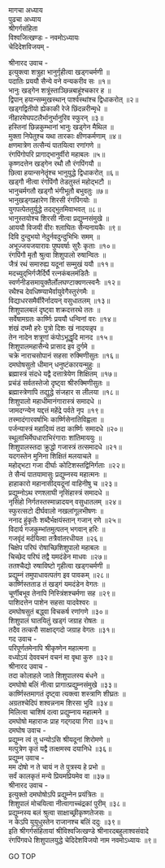 मागचा अध्याय  
पुढचा अध्याय  
श्रीगर्गसंहिता  
विश्वजित्खण्डः - नवमोऽध्यायः  
चेदिदेशविजयम् -  
  
श्रीनारद उवाच -  
इत्युक्त्वा शत्रुहा भानुर्गृहीत्वा खड्गचर्मणी ॥  
पदातिः प्रययौ सैन्ये वने वन्यकरीव सः ॥१॥  
भानुः खड्गेन शत्रूंस्ताञ्छिन्नबाहूंश्चकार ह ॥  
द्विपान् हयान्सम्मुखस्थान् पार्श्वस्थांश्च द्विधाकरोत् ॥२॥  
खड्गद्वितीयो ह्येकाकी रेजे छिंदन्नरीन्मृधे ॥  
नीहारमेघपटलैर्भानुर्भानुरिव स्फुरन् ॥३॥  
हस्तिनां छिन्नकुम्भानां भानुः खड्गेन मैथिल ॥  
मुक्ता निपेतुश्च यथा तारकाः क्षीणकर्मणाम् ॥४॥  
क्षणमात्रेण तत्सैन्यं पातयित्वा रणांगणे ॥  
रंगपिंगोपरि प्रागाद्‌‌भानुर्वीरो महाबलः ॥५॥  
कृष्णदत्तेन खड्गेन रथौ तौ रंगपिंगयौ ॥  
छित्वा हयान्सनेतॄंश्च भानुयुद्धे द्विधाकरोत् ॥६॥  
खड्गौ नीत्वा रंगपिंगौ तेडतुस्तं महोद्‌भटौ ॥  
भानुचर्मगतौ खड्गौ भंगीभूतौ बभुवतुः ॥७॥  
भानुखड्गप्रहारेण शिरसी रंगपिंगयोः ॥  
युगपत्पेततुर्युद्धे तदद्‌भुतमिवाभवत् ॥८॥  
भानुस्तयोश्च शिरसी नीत्वा प्रद्युम्नसंमुखे ॥  
आययौ विजयी वीरः श्लाघितः सैन्यनायकैः ॥९॥  
दिवि दुन्दुभयो नेदुर्नवदुन्दुभिभिः समम् ॥  
अभूज्जयजयारावः पुष्पवर्षाः सुरैः कृताः ॥१०॥  
रंगपिंगौ मृतौ श्रुत्वा शिशुपालो रुषान्वितः ॥  
जैत्रं रथं समारुह्य यदूनां सम्मुखं ययौ ॥११॥  
मदच्युद्‌भिर्गजैर्दिर्घै रत्नकंबलमंडितैः ॥  
स्वर्णनीडसमायुक्तैर्लोलघण्टाक्वणत्स्वनैः ॥१२॥  
रथैश्च देवधिष्ण्याभैर्वायुवेगैस्तुरंगमैः ॥  
विद्याधरसमैर्वीरैर्नादयन् वसुधातलम् ॥१३॥  
शिशुपालबलं दृष्ट्वा शक्रदत्तरथे ततः ॥  
सर्वेषामग्रतः कार्ष्णिः प्रययौ धन्विनां वरः ॥१४॥  
शंखं दघ्मौ हरेः पुत्रो दिशः खं नादयन्नृप ॥  
तेन नादेन शत्रूणां कंपोऽभूद्धृदि मानद ॥१५॥  
शिशुपालमहासैन्ये प्रासाद इव दुर्गमे ॥  
चक्रे नाराचसोपानं सहसा रुक्मिणीसुतः ॥१६॥  
दमघोषसुतो धीमान् धनुष्टंकारयन्मुहुः ॥  
ब्रह्मास्त्रं संदधे यद्वै दत्तात्रेयेण शिक्षितम् ॥१७॥  
प्रचंडं सर्वतस्तेजो दृष्ट्वा श्रीरुक्मिणीसुतः ॥  
ब्रह्मास्त्रेणापि तद्युद्धे संजहार स लीलया ॥१८॥  
शिशुपालो महाधीमानंगारास्त्रं समादधे ॥  
जामदग्न्येन यद्दत्तं महेंद्रे पर्वते नृप ॥१९॥  
तस्मादंगारवर्षाभिः कार्ष्णिसेनातिविह्वला ॥  
पर्जन्यास्त्रं महादिव्यं तदा कार्ष्णिः समादधे ॥२०॥  
स्थूलाभिर्मेघधाराभिरंगाराः शांतिमाययुः ॥  
शिशुपालस्तदा क्रुद्धो गजास्त्रं तत्समादधे ॥२१॥  
यदगस्तेन मुनिना शिक्षितं मलयाचले ॥  
महोद्भटा गजा दीर्घाः कोटिशस्तद्विनिर्गताः ॥२२॥  
ते सैन्यं पातयामासुः प्रद्युम्नस्य महात्मनः ॥  
हाहाकारो महानासीद्‌यदूनां वाहिनीषु च ॥२३॥  
प्रद्युम्नोऽथ रणश्लाघी नृसिंहास्त्रं समादधे ॥  
नृसिंहो निर्गतस्तस्मान्नादयन् वसुधातलम् ॥२४॥  
स्फुरत्सटो दीर्घवालो नखलांगूलभीषणः ॥  
ननाद हुंकृतैः शब्दैर्भक्षयंस्तान् गजान् रणे ॥२५॥  
विदार्य गजकुम्भांतमुत्पतन् भगवान् हरिः ॥  
गजवृंदं मर्दयित्वा तत्रैवांतरधीयत ॥२६॥  
चिक्षेप परिघं रोषाच्छिशिशुपालो महाबलः ॥  
चिच्छेद परिघं तद्वै यमदंडेन माधवः ॥२७॥  
ततश्चैद्यो रुषाविष्टो गृहीत्वा खड्गचर्मणी ॥  
प्रद्युम्नं तमुपाधावत्पतंग इव पावकम् ॥२८॥  
कार्ष्णिस्तताड तं खड्गं यमदंडेन वेगतः ॥  
चूर्णीबभूव तेनापि निस्त्रिंशश्चर्मणा सह ॥२९॥  
पाशिदत्तेन पाशेन सहसा यादवेश्वरः ॥  
दमघोषसुतं बद्ध्वा विचकर्ष रणांगणे ॥३०॥  
शिशुपालं घातयितुं खड्गं जग्राह रोषतः ॥  
तदैव तत्करौ साक्षाद्‌गदो जग्राह वेगतः ॥३१॥  
गद उवाच -  
परिपूर्णतमेनापि श्रीकृष्णेन महात्मना ॥  
वध्योऽयं देववचनं वचनं मा वृथा कुरु ॥३२॥  
श्रीनारद उवाच -  
तदा कोलाहले जाते शिशुपालस्य बंधने ॥  
दमघोषो बलिं नीत्वा प्रागात्प्रद्युम्नसंमुखे ॥३३॥  
कार्ष्णिस्तमागतं दृष्ट्वा त्यक्त्वा शस्त्राणि शीघ्रतः ॥  
अग्रतश्चेदिपं शश्वन्ननाम शिरसा भुवि ॥३४॥  
मिलित्वा चाशिषं दत्वा प्रद्युम्नाय महात्मने ॥  
दमघोषो महाराजः प्राह गद्गदया गिरा ॥३५॥  
दमघोष उवाच -  
प्रद्युम्न त्वं तु धन्योऽसि श्रीयदूनां शिरोमणे ॥  
मत्पुत्रेण कृतं यद्वै तत्क्षमस्व दयानिधे ॥३६॥  
प्रद्युम्न उवाच -  
मम दोषो न ते चायं न ते पुत्रस्य हे प्रभो ॥  
सर्वं कालकृतं मन्ये प्रियमप्रियमेव वा ॥३७॥  
श्रीनारद उवाच -  
इत्युक्तो दमघोषोऽपि प्रद्युम्नेन प्रयंत्रितः ॥  
शिशुपालं मोचयित्वा नीत्वागाच्चंद्रकां पुरीम् ॥३८॥  
प्रद्युम्नस्य बलं श्रुत्वा साक्षाच्छ्रीकृष्णतेजसः ॥  
न केऽपि युयुधुस्तेन राजानश्च बलिं ददुः ॥३९॥  
इति श्रीगर्गसंहितायां श्रीविश्वजित्खण्डे श्रीनारदबहुलाश्वसंवादे  
रंगपिंगवधे शिशुपालयुद्धे चेदिदेशविजयो नाम नवमोऽध्यायः ॥९॥  
  
GO TOP
